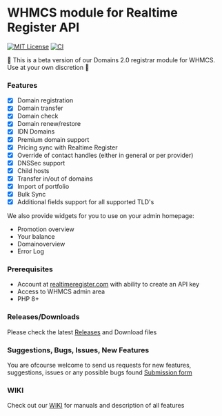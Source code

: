 # WHMCS module for Realtime Register API
[![MIT License](https://img.shields.io/badge/License-MIT-green.svg)](https://choosealicense.com/licenses/mit/)
[![CI](https://github.com/realtimeregister/whmcs/actions/workflows/phpcs.yml/badge.svg)](https://github.com/realtimeregister/whmcs/actions/workflows/phpcs.yml)

:construction: This is a beta version of our Domains 2.0 registrar module for WHMCS. Use at your own discretion :construction:

### Features
- [X] Domain registration
- [X] Domain transfer
- [X] Domain check
- [X] Domain renew/restore
- [X] IDN Domains 
- [X] Premium domain support
- [X] Pricing sync with Realtime Register
- [X] Override of contact handles (either in general or per provider)
- [X] DNSSec support
- [X] Child hosts
- [X] Transfer in/out of domains
- [X] Import of portfolio
- [X] Bulk Sync
- [X] Additional fields support for all supported TLD's

We also provide widgets for you to use on your admin homepage:
- Promotion overview
- Your balance
- Domainoverview 
- Error Log

### Prerequisites
- Account at [realtimeregister.com](https://realtimeregister.com) with ability to create an API key
- Access to WHMCS admin area
- PHP 8+

### Releases/Downloads
Please check the latest [Releases](https://github.com/realtimeregister/whmcs-domains/releases) and Download files 

### Suggestions, Bugs, Issues, New Features
You are ofcourse welcome to send us requests for new features, suggestions, issues or any possible bugs found
[Submission form](https://github.com/realtimeregister/whmcs-domains/issues/new/choose)

### WIKI
Check out our [WIKI](https://github.com/realtimeregister/whmcs-domains/wiki) for manuals and description of all features
